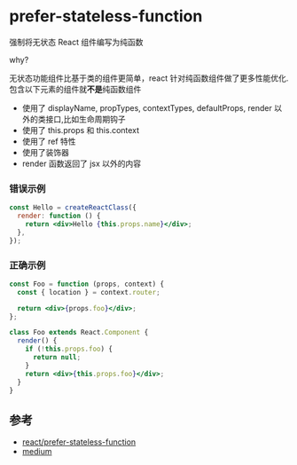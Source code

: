 # prefer-stateless-function

强制将无状态 React 组件编写为纯函数

why?

无状态功能组件比基于类的组件更简单，react 针对纯函数组件做了更多性能优化.包含以下元素的组件就**不是**纯函数组件

- 使用了 displayName, propTypes, contextTypes, defaultProps, render 以外的类接口,比如生命周期钩子
- 使用了 this.props 和 this.context
- 使用了 ref 特性
- 使用了装饰器
- render 函数返回了 jsx 以外的内容

### 错误示例

```jsx
const Hello = createReactClass({
  render: function () {
    return <div>Hello {this.props.name}</div>;
  },
});
```

### 正确示例

```jsx
const Foo = function (props, context) {
  const { location } = context.router;

  return <div>{props.foo}</div>;
};

class Foo extends React.Component {
  render() {
    if (!this.props.foo) {
      return null;
    }
    return <div>{this.props.foo}</div>;
  }
}
```

## 参考

- [react/prefer-stateless-function](https://github.com/jsx-eslint/eslint-plugin-react/blob/master/docs/rules/prefer-stateless-function.md)
- [medium](https://medium.com/technofunnel/working-with-react-pure-components-166ded26ae48)
